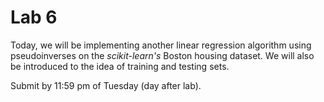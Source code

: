 # Lab 6

Today, we will be implementing another linear regression algorithm using pseudoinverses on the *scikit-learn's* Boston housing dataset. We will also be introduced to the idea of training and testing sets.

Submit by 11:59 pm of Tuesday (day after lab).
